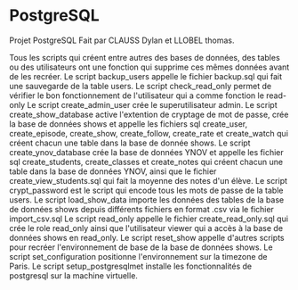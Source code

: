 # PostgreSQL
Projet PostgreSQL
Fait par CLAUSS Dylan et LLOBEL thomas.

Tous les scripts qui créent entre autres des bases de données, des tables ou des utilisateurs ont une fonction qui supprime ces mêmes données avant de les recréer.
Le script backup_users appelle le fichier backup.sql qui fait une sauvegarde de la table users.
Le script check_read_only permet de vérifier le bon fonctionnement de l'utilisateur qui a comme fonction le read-only
Le script create_admin_user crée le superutilisateur admin.
Le script create_show_database active l'extention de cryptage de mot de passe, crée la base de données shows et appelle les fichiers sql create_user, create_episode, create_show, create_follow, create_rate et create_watch qui créent chacun une table dans la base de donnée shows.
Le script create_ynov_database crée la base de données YNOV et appelle les fichier sql create_students, create_classes et create_notes qui créent chacun une table dans la base de données YNOV, ainsi que le fichier create_view_students.sql qui fait la moyenne des notes d'un élève.
Le script crypt_password est le script qui encode tous les mots de passe de la table users.
Le script load_show_data importe les données des tables de la base de données shows depuis différents fichiers en format .csv via le fichier import_csv.sql
Le script read_only appelle le fichier create_read_only.sql qui crée le role read_only ainsi que l'utilisateur viewer qui a accès à la base de données shows en read_only.
Le script reset_show appelle d'autres scripts pour recréer l'environnement de base de la base de données shows.
Le script set_configuration positionne l'environnement sur  la timezone de Paris.
Le script setup_postgresqlmet installe les fonctionnalités de postgresql sur la machine virtuelle.